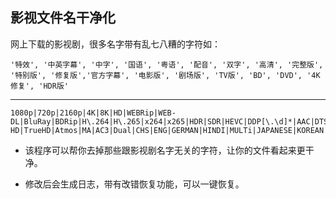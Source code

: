  ## 影视文件名干净化

网上下载的影视剧，很多名字带有乱七八糟的字符如：


    '特效', '中英字幕', '中字', '国语', '粤语', '配音', '双字', '高清', '完整版', '特别版', '修复版','官方字幕', '电影版', '剧场版', 'TV版', 'BD', 'DVD', '4K修复', 'HDR版'

---

    1080p|720p|2160p|4K|8K|HD|WEBRip|WEB-DL|BluRay|BDRip|H\.264|H\.265|x264|x265|HDR|SDR|HEVC|DDP[\.\d]*|AAC|DTS|DTS-HD|TrueHD|Atmos|MA|AC3|Dual|CHS|ENG|GERMAN|HINDI|MULTi|JAPANESE|KOREAN|RARBG|YTS|AMZN|NF|AppleTV|B4E|ETHEL|TUDHER|BDE4|WEB|BD|PROPER|REPACK|IMAX|UNCUT|EXTENDED|Remux|HDTV|CAM|TS|SCR|DVDSCR|DVDRip|TC|HDTS|HDTC

- 该程序可以帮你去掉那些跟影视剧名字无关的字符，让你的文件看起来更干净。

- 修改后会生成日志，带有改错恢复功能，可以一键恢复。